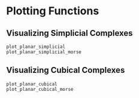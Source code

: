 # Plotting Functions

## Visualizing Simplicial Complexes

```@docs
plot_planar_simplicial
plot_planar_simplicial_morse
```

## Visualizing Cubical Complexes

```@docs
plot_planar_cubical
plot_planar_cubical_morse
```

